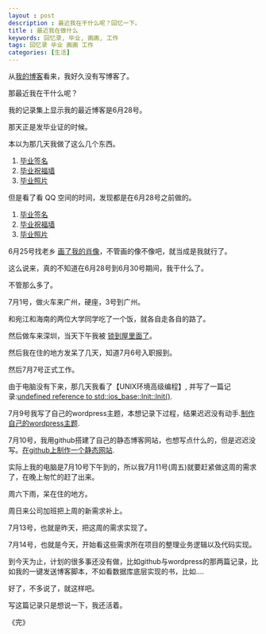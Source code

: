 ```yaml
---
layout : post 
description : 最近我在干什么呢？回忆一下。 
title : 最近我在做什么
keywords: 回忆录, 毕业, 画画, 工作
tags: 回忆录 毕业 画画 工作
categories: [生活]
---
```


从[我的博客](http://tiankonguse.com)看来，我好久没有写博客了。

那最近我在干什么呢？


我的记录集上显示我的最近博客是6月28号。

那天正是发毕业证的时候。

本以为那几天我做了这么几个东西。

1. [毕业签名](http://tiankonguse.com/lab/graduate/ )
2. [毕业祝福墙](http://tiankonguse.com/lab/graduate/wall.php)
3. [毕业照片](http://tiankonguse.com/lab/graduate/photo.php)

但是看了看 QQ 空间的时间，发现都是在6月28号之前做的。

1. [毕业签名](http://user.qzone.qq.com/804345178/mood/5a55f12fc24aa453213c0100.1)
2. [毕业祝福墙](http://user.qzone.qq.com/804345178/mood/5a55f12f5d45a853a87a0a00.1)
3. [毕业照片](http://user.qzone.qq.com/804345178/mood/5a55f12f1f48a953efa90800.1)

6月25号找老乡 [画了我的肖像](http://user.qzone.qq.com/804345178/mood/5a55f12fdeb7aa533ba90500.1)，不管画的像不像吧，就当成是我就行了。

这么说来，真的不知道在6月28号到6月30号期间，我干什么了。


不管那么多了。

7月1号，做火车来广州，硬座，3号到广州。

和宛江和海南的两位大学同学吃了一个饭，就各自走各自的路了。

然后做车来深圳，当天下午我被 [锁到屋里面了](http://user.qzone.qq.com/804345178/mood/5a55f12f2f1bb55359320900.1)。

然后我在住的地方发呆了几天，知道7月6号入职报到。

然后7月7号正式工作。

由于电脑没有下来，那几天我看了【UNIX环境高级编程】, 并写了一篇记录:[undefined reference to std::ios_base::Init::Init()](http://tiankonguse.github.io/undefined-reference/).

7月9号我写了自己的wordpress主题，本想记录下过程，结果迟迟没有动手.[制作自己的wordpress主题](http://tiankonguse.github.io/make-yourself-wordpress-themes).


7月10号，我用github搭建了自己的静态博客网站，也想写点什么的，但是迟迟没写。[在github上制作一个静态网站](http://tiankonguse.github.io/make-github-website).


实际上我的电脑是7月10号下午到的，所以我7月11号(周五)就要赶紧做这周的需求了，在晚上匆忙的赶了出来。

周六下雨，呆在住的地方。

周日来公司加班把上周的新需求补上。

7月13号，也就是昨天，把这周的需求实现了。

7月14号，也就是今天，开始看这些需求所在项目的整理业务逻辑以及代码实现。


到今天为止，计划的很多事还没有做，比如github与wordpress的那两篇记录，比如我的一键发送博客脚本，不如看数据库底层实现的书，比如....


好了，不多说了，就这样吧。

写这篇记录只是想说一下，我还活着。

《完》

